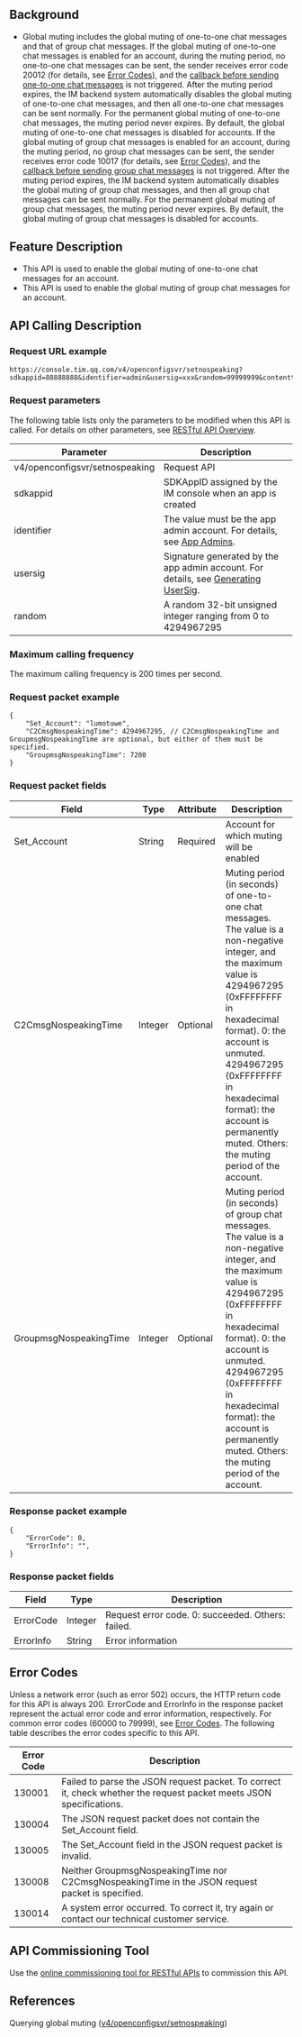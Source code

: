 ## Background
- Global muting includes the global muting of one-to-one chat messages and that of group chat messages.
If the global muting of one-to-one chat messages is enabled for an account, during the muting period, no one-to-one chat messages can be sent, the sender receives error code 20012 (for details, see [Error Codes](https://intl.cloud.tencent.com/document/product/1047/34348)), and the [callback before sending one-to-one chat messages](https://intl.cloud.tencent.com/document/product/1047/34364) is not triggered. After the muting period expires, the IM backend system automatically disables the global muting of one-to-one chat messages, and then all one-to-one chat messages can be sent normally. For the permanent global muting of one-to-one chat messages, the muting period never expires. By default, the global muting of one-to-one chat messages is disabled for accounts.
If the global muting of group chat messages is enabled for an account, during the muting period, no group chat messages can be sent, the sender receives error code 10017 (for details, see [Error Codes](https://intl.cloud.tencent.com/document/product/1047/34348)), and the [callback before sending group chat messages](https://intl.cloud.tencent.com/document/product/1047/34374) is not triggered. After the muting period expires, the IM backend system automatically disables the global muting of group chat messages, and then all group chat messages can be sent normally. For the permanent global muting of group chat messages, the muting period never expires. By default, the global muting of group chat messages is disabled for accounts.

## Feature Description

- This API is used to enable the global muting of one-to-one chat messages for an account.
- This API is used to enable the global muting of group chat messages for an account.

## API Calling Description
### Request URL example
```
https://console.tim.qq.com/v4/openconfigsvr/setnospeaking?sdkappid=88888888&identifier=admin&usersig=xxx&random=99999999&contenttype=json
 ```
### Request parameters
 
The following table lists only the parameters to be modified when this API is called. For details on other parameters, see [RESTful API Overview](https://intl.cloud.tencent.com/document/product/1047/34620).

| Parameter | Description |
| ------------------ | ------------------------------------ |
| v4/openconfigsvr/setnospeaking | Request API |
| sdkappid | SDKAppID assigned by the IM console when an app is created |
| identifier | The value must be the app admin account. For details, see [App Admins](https://intl.cloud.tencent.com/document/product/1047/33517#app-.E7.AE.A1.E7.90.86.E5.91.98). |
| usersig | Signature generated by the app admin account. For details, see [Generating UserSig](https://intl.cloud.tencent.com/document/product/1047/34385). |
| random | A random 32-bit unsigned integer ranging from 0 to 4294967295 |

### Maximum calling frequency

The maximum calling frequency is 200 times per second.

### Request packet example

```
{
    "Set_Account": "lumotuwe",
    "C2CmsgNospeakingTime": 4294967295, // C2CmsgNospeakingTime and GroupmsgNospeakingTime are optional, but either of them must be specified.
    "GroupmsgNospeakingTime": 7200
}
```
### Request packet fields

| Field | Type | Attribute | Description |
|---------|---------|---------|---------|
| Set_Account | String | Required | Account for which muting will be enabled |
| C2CmsgNospeakingTime | Integer | Optional | Muting period (in seconds) of one-to-one chat messages. The value is a non-negative integer, and the maximum value is 4294967295 (0xFFFFFFFF in hexadecimal format). 0: the account is unmuted. 4294967295 (0xFFFFFFFF in hexadecimal format): the account is permanently muted. Others: the muting period of the account. |
| GroupmsgNospeakingTime | Integer | Optional | Muting period (in seconds) of group chat messages. The value is a non-negative integer, and the maximum value is 4294967295 (0xFFFFFFFF in hexadecimal format). 0: the account is unmuted. 4294967295 (0xFFFFFFFF in hexadecimal format): the account is permanently muted. Others: the muting period of the account. |

### Response packet example

```
{
    "ErrorCode": 0,
    "ErrorInfo": "",
}
```

### Response packet fields

| Field | Type | Description |
|---------|---------|---------|
| ErrorCode | Integer | Request error code. 0: succeeded. Others: failed. |
| ErrorInfo | String | Error information |

## Error Codes

Unless a network error (such as error 502) occurs, the HTTP return code for this API is always 200. ErrorCode and ErrorInfo in the response packet represent the actual error code and error information, respectively.
For common error codes (60000 to 79999), see [Error Codes](https://intl.cloud.tencent.com/document/product/1047/34348).
The following table describes the error codes specific to this API.

| Error Code | Description |
|---------|---------|
| 130001 | Failed to parse the JSON request packet. To correct it, check whether the request packet meets JSON specifications. |
| 130004 | The JSON request packet does not contain the Set_Account field. |
| 130005 | The Set_Account field in the JSON request packet is invalid. |
| 130008 | Neither GroupmsgNospeakingTime nor C2CmsgNospeakingTime in the JSON request packet is specified. |
| 130014 | A system error occurred. To correct it, try again or contact our technical customer service. |


## API Commissioning Tool

Use the [online commissioning tool for RESTful APIs](https://avc.cloud.tencent.com/im/APITester/APITester.html#v4/openconfigsvr/setnospeaking) to commission this API.

## References
Querying global muting ([v4/openconfigsvr/setnospeaking](https://intl.cloud.tencent.com/document/product/1047/34924))
